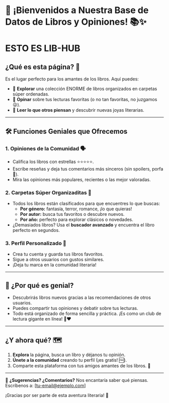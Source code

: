 # 🎉 ¡Bienvenidos a Nuestra Base de Datos de Libros y Opiniones! 📚✨
# ESTO ES LIB-HUB

## ¿Qué es esta página? 🤔
Es el lugar perfecto para los amantes de los libros. Aquí puedes:
- 🌟 **Explorar** una colección ENORME de libros organizados en carpetas súper ordenadas. 
- 💬 **Opinar** sobre tus lecturas favoritas (o no tan favoritas, no juzgamos 😜).
- 👀 **Leer lo que otros piensan** y descubrir nuevas joyas literarias.

---

## 🛠️ Funciones Geniales que Ofrecemos

### 1. Opiniones de la Comunidad 🗣️
- Califica los libros con estrellas ⭐⭐⭐⭐⭐.
- Escribe reseñas y deja tus comentarios más sinceros (sin spoilers, porfa 🙈).
- Mira las opiniones más populares, recientes o las mejor valoradas.

### 2. Carpetas Súper Organizaditas 📂
- Todos los libros están clasificados para que encuentres lo que buscas:
  - **Por género:** fantasía, terror, romance, ¡lo que quieras!
  - **Por autor:** busca tus favoritos o descubre nuevos.
  - **Por año:** perfecto para explorar clásicos o novedades.
- ¿Demasiados libros? Usa el **buscador avanzado** y encuentra el libro perfecto en segundos.

### 3. Perfil Personalizado 👤
- Crea tu cuenta y guarda tus libros favoritos.
- Sigue a otros usuarios con gustos similares.
- ¡Deja tu marca en la comunidad literaria!

---

## 🚀 ¿Por qué es genial?
- Descubrirás libros nuevos gracias a las recomendaciones de otros usuarios.
- Puedes compartir tus opiniones y debatir sobre tus lecturas.
- Todo está organizado de forma sencilla y práctica. ¡Es como un club de lectura gigante en línea! 📖❤️

---

## ¿Y ahora qué? 🗺️
1. **Explora** la página, busca un libro y déjanos tu opinión.
2. **Únete a la comunidad** creando tu perfil (¡es gratis! 🆓).
3. Comparte esta plataforma con tus amigos amantes de los libros. 🤗

---

💌 **¿Sugerencias? ¿Comentarios?**
Nos encantaría saber qué piensas. Escríbenos a: [tu-email@ejemplo.com]

¡Gracias por ser parte de esta aventura literaria! 🌟

